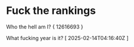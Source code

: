 # Fuck the rankings

Who the hell am I?
{ 12616693 }

What fucking year is it?
[ 2025-02-14T04:16:40Z ]
